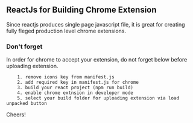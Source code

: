 ## ReactJs for Building Chrome Extension

Since reactjs produces single page javascript file, it is great for creating fully fleged production level chrome extensions. 

### Don't forget 
In order for chrome to accept your extension, do not forget below before uploading extension.

```
    1. remove icons key from manifest.js 
    2. add required key in manifest.js for chrome
    3. build your react project (npm run build)
    4. enable chrome extnsion in developer mode
    5. select your build folder for uploading extension via load unpacked button 

```

Cheers! 